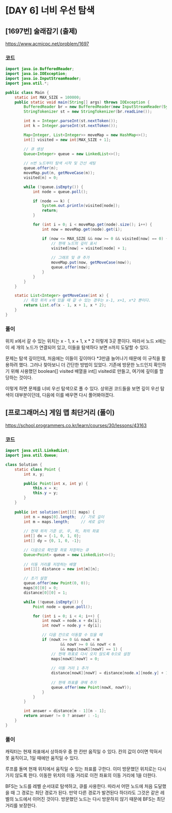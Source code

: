 # [DAY 6] 너비 우선 탐색

## [1697번] 술래잡기 (출제)

https://www.acmicpc.net/problem/1697

### 코드

```java
import java.io.BufferedReader;
import java.io.IOException;
import java.io.InputStreamReader;
import java.util.*;

public class Main {
    static int MAX_SIZE = 100000;
    public static void main(String[] args) throws IOException {
        BufferedReader br = new BufferedReader(new InputStreamReader(System.in));
        StringTokenizer st = new StringTokenizer(br.readLine());

        int n = Integer.parseInt(st.nextToken());
        int k = Integer.parseInt(st.nextToken());

        Map<Integer, List<Integer>> moveMap = new HashMap<>();
        int[] visited = new int[MAX_SIZE + 1];

        // 큐 생성
        Queue<Integer> queue = new LinkedList<>();
        
        // n번 노드부터 탐색 시작 및 간선 세팅
        queue.offer(n);
        moveMap.put(n, getMoveCase(n));
        visited[n] = 0;

        while (!queue.isEmpty()) {
            int node = queue.poll();

            if (node == k) {
                System.out.println(visited[node]);
                return;
            }

            for (int i = 0; i < moveMap.get(node).size(); i++) {
                int now = moveMap.get(node).get(i);

                if (now <= MAX_SIZE && now >= 0 && visited[now] == 0) {
                    // 현재 노드의 깊이 표시
                    visited[now] = visited[node] + 1;
                    
                    // 그래프 및 큐 추가
                    moveMap.put(now, getMoveCase(now));
                    queue.offer(now);
                }
            }
        }
    }

    static List<Integer> getMoveCase(int x) {
        // 특정 위치 x에 있을 때 갈 수 있는 경우는 x-1, x+1, x*2 뿐이다.
        return List.of(x - 1, x + 1, x * 2);
    }
}
```

### 풀이

위치 x에서 갈 수 있는 위치는 x - 1, x + 1, x * 2 이렇게 3곳 뿐이다. 따라서 노드 x에는 이 세 개의 노드가 연결되어 있고, 이들을 탐색하다 보면 n까지 도달할 수 있다.

문제는 탐색 깊이인데, 처음에는 이들이 깊이마다 *3만큼 늘어나기 때문에 이 규칙을 활용하려 했다. 그러나 찾아보니 더 간단한 방법이 있었다. 기존에 방문한 노드인지 확인하기 위해 사용했던 boolean[] visited 배열을 int[] visited로 만들고, 여기에 깊이를 할당하는 것이다.

이렇게 하면 문제를 너비 우선 탐색으로 풀 수 있다. 상위권 코드들을 보면 깊이 우선 탐색이 대부분이던데, 다음에 이를 배우면 다시 풀어봐야겠다.

## [프로그래머스] 게임 맵 최단거리 (풀이)

https://school.programmers.co.kr/learn/courses/30/lessons/43163

### 코드

```java
import java.util.LinkedList;
import java.util.Queue;

class Solution {
    static class Point {
        int x, y;

        public Point(int x, int y) {
            this.x = x;
            this.y = y;
        }
    }
    
    public int solution(int[][] maps) {
        int n = maps[0].length;  // 가로 길이
        int m = maps.length;     // 세로 길이
        
        // 현재 위치 기준 상, 우, 하, 좌의 좌표
        int[] dx = {-1, 0, 1, 0};
        int[] dy = {0, 1, 0, -1};

        // 다음으로 확인할 좌표 저장하는 큐
        Queue<Point> queue = new LinkedList<>();
        
        // 이동 거리를 저장하는 배열
        int[][] distance = new int[m][n];

        // 초기 설정
        queue.offer(new Point(0, 0));
        maps[0][0] = 0;
        distance[0][0] = 1;

        while (!queue.isEmpty()) {
            Point node = queue.poll();

            for (int i = 0; i < 4; i++) {
                int nowX = node.x + dx[i];
                int nowY = node.y + dy[i];

                // 다음 칸으로 이동할 수 있을 때
                if (nowX >= 0 && nowX < m
                        && nowY >= 0 && nowY < n
                        && maps[nowX][nowY] == 1) {
                    // 현재 좌표로 다시 오지 않도록 0으로 설정
                    maps[nowX][nowY] = 0;
                    
                    // 이동 거리 1 추가
                    distance[nowX][nowY] = distance[node.x][node.y] + 1;
                    
                    // 현재 좌표를 큐에 추가
                    queue.offer(new Point(nowX, nowY));
                }
            }
        }

        int answer = distance[m - 1][n - 1];
        return answer != 0 ? answer : -1;
    }
}
```

### 풀이

캐릭터는 현재 좌표에서 상하좌우 중 한 칸만 움직일 수 있다. 칸의 값이 0이면 막혀서 못 움직이고, 1일 때에만 움직일 수 있다.

루프를 돌며 현재 위치에서 움직일 수 있는 좌표를 구한다. 이미 방문했던 위치로는 다시 가지 않도록 한다. 이동한 위치의 이동 거리로 이전 좌표의 이동 거리에 1을 더한다.

BFS는 노드를 레벨 순서대로 탐색하고, 큐를 사용한다. 따라서 어떤 노드에 처음 도달했을 때 그 경로는 최단 경로가 된다. 만약 다른 경로가 발견된다 하더라도 그것은 같은 레벨의 노드에서 이어진 것이다. 방문했던 노드는 다시 방문하지 않기 때문에 BFS는 최단 거리를 보장한다.
